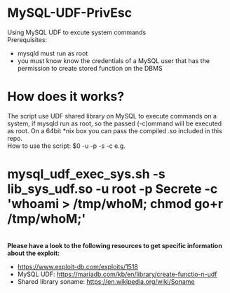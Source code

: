 # MySQL-UDF-PrivEsc
Using MySQL UDF to excute system commands
<br/>Prerequisites:
- mysqld must run as root
- you must know know the credentials of a MySQL user that has the permission to create stored function on the DBMS

# How does it works?
The script use UDF shared library on MySQL to execute commands on a system, if mysqld run as root, so the passed (-c)ommand will be executed as root. On a 64bit *nix box you can pass the compiled .so included in this repo.<br/>
How to use the script: $0 -u <mysql user> -p <mysql user password> -s <path of the shared library> -c <command to execute> e.g.<br/>
# mysql_udf_exec_sys.sh -s lib_sys_udf.so -u root -p Secrete -c 'whoami > /tmp/whoM; chmod go+r /tmp/whoM;'
<br><b>Please have a look to the following resources to get specific information about the exploit: </b>
  - https://www.exploit-db.com/exploits/1518
  - MySQL UDF: https://mariadb.com/kb/en/library/create-functio-n-udf 
  - Shared library soname: https://en.wikipedia.org/wiki/Soname
